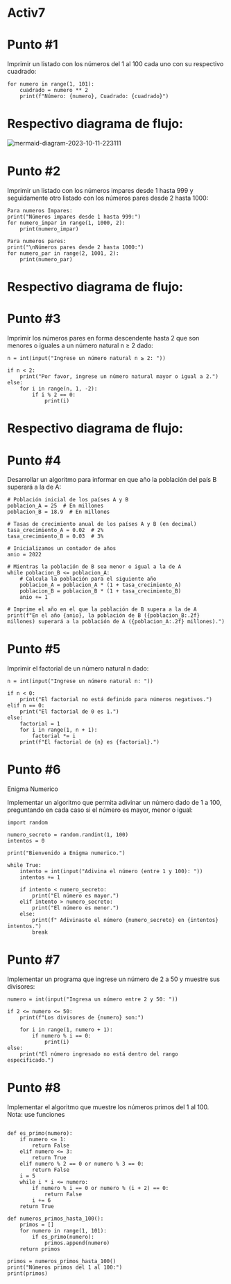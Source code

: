 # Activ7
# Punto #1
Imprimir un listado con los números del 1 al 100 cada uno con su respectivo cuadrado:

```
for numero in range(1, 101):
    cuadrado = numero ** 2
    print(f"Número: {numero}, Cuadrado: {cuadrado}")
```
#  Respectivo diagrama de flujo:
![mermaid-diagram-2023-10-11-223111](https://github.com/LauraDa999/Activ7/assets/141860731/c601ceb7-f5ed-4e20-bd08-ea373ce81dff)

#  Punto #2
Imprimir un listado con los números impares desde 1 hasta 999 y seguidamente otro listado con los números pares desde 2 hasta 1000:

```
Para numeros Impares:
print("Números impares desde 1 hasta 999:")
for numero_impar in range(1, 1000, 2):
    print(numero_impar)

Para numeros pares:
print("\nNúmeros pares desde 2 hasta 1000:")
for numero_par in range(2, 1001, 2):
    print(numero_par)
```
# Respectivo diagrama de flujo:

#  Punto #3
Imprimir los números pares en forma descendente hasta 2 que son menores o iguales a un número natural n ≥ 2 dado:
```
n = int(input("Ingrese un número natural n ≥ 2: "))

if n < 2:
    print("Por favor, ingrese un número natural mayor o igual a 2.")
else:
    for i in range(n, 1, -2):
        if i % 2 == 0:
            print(i)
```
#  Respectivo diagrama de flujo:





# Punto #4
 Desarrollar un algoritmo para informar en que año la población del país B superará a la de A:

```
# Población inicial de los países A y B
poblacion_A = 25  # En millones
poblacion_B = 18.9  # En millones

# Tasas de crecimiento anual de los países A y B (en decimal)
tasa_crecimiento_A = 0.02  # 2%
tasa_crecimiento_B = 0.03  # 3%

# Inicializamos un contador de años
anio = 2022

# Mientras la población de B sea menor o igual a la de A
while poblacion_B <= poblacion_A:
    # Calcula la población para el siguiente año
    poblacion_A = poblacion_A * (1 + tasa_crecimiento_A)
    poblacion_B = poblacion_B * (1 + tasa_crecimiento_B)
    anio += 1

# Imprime el año en el que la población de B supera a la de A
print(f"En el año {anio}, la población de B ({poblacion_B:.2f} millones) superará a la población de A ({poblacion_A:.2f} millones).")
```

# Punto #5
Imprimir el factorial de un número natural n dado:

```
n = int(input("Ingrese un número natural n: "))

if n < 0:
    print("El factorial no está definido para números negativos.")
elif n == 0:
    print("El factorial de 0 es 1.")
else:
    factorial = 1
    for i in range(1, n + 1):
        factorial *= i
    print(f"El factorial de {n} es {factorial}.")

```

# Punto #6

Enigma Numerico

Implementar un algoritmo que permita adivinar un número dado de 1 a 100, preguntando en cada caso si el número es mayor, menor o igual:
```
import random

numero_secreto = random.randint(1, 100)
intentos = 0

print("Bienvenido a Enigma numerico.")

while True:
    intento = int(input("Adivina el número (entre 1 y 100): "))
    intentos += 1

    if intento < numero_secreto:
        print("El número es mayor.")
    elif intento > numero_secreto:
        print("El número es menor.")
    else:
        print(f" Adivinaste el número {numero_secreto} en {intentos} intentos.")
        break
```

# Punto #7
Implementar un programa que ingrese un número de 2 a 50 y muestre sus divisores:

```
numero = int(input("Ingresa un número entre 2 y 50: "))

if 2 <= numero <= 50:
    print(f"Los divisores de {numero} son:")
    
    for i in range(1, numero + 1):
        if numero % i == 0:
            print(i)
else:
    print("El número ingresado no está dentro del rango especificado.")
```

#  Punto #8
Implementar el algoritmo que muestre los números primos del 1 al 100. Nota: use funciones


```

def es_primo(numero):
    if numero <= 1:
        return False
    elif numero <= 3:
        return True
    elif numero % 2 == 0 or numero % 3 == 0:
        return False
    i = 5
    while i * i <= numero:
        if numero % i == 0 or numero % (i + 2) == 0:
            return False
        i += 6
    return True

def numeros_primos_hasta_100():
    primos = []
    for numero in range(1, 101):
        if es_primo(numero):
            primos.append(numero)
    return primos

primos = numeros_primos_hasta_100()
print("Números primos del 1 al 100:")
print(primos)
```
